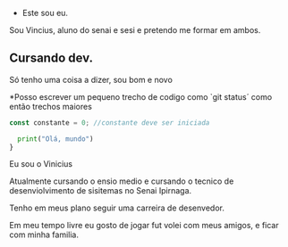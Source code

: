 * Este sou eu.

Sou Vincius, aluno do senai e sesi e pretendo me formar em ambos.

## Cursando dev.

Só tenho uma coisa a dizer, sou bom e novo

*Posso escrever um pequeno trecho de codigo como `git status´ como então trechos maiores 

```javascript
const constante = 0; //constante deve ser iniciada
```
```python
  print("Olá, mundo")
}
```

Eu sou o Vinicius

Atualmente cursando o ensio medio e cursando o tecnico de desenviolvimento de sisitemas no Senai Ipirnaga. 

Tenho em meus plano seguir uma carreira de desenvedor.

Em meu tempo livre eu gosto de jogar fut volei com meus amigos, e ficar com minha familia.
